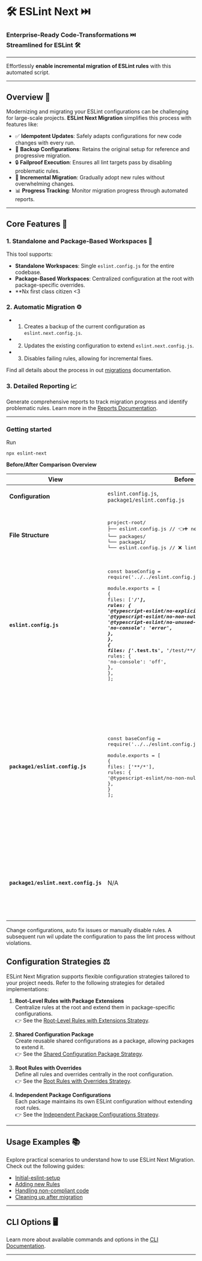 # 🛠️ ESLint Next ⏭️

### Enterprise-Ready Code-Transformations ⏭️ <br/> Streamlined for ESLint 🛠️

---

Effortlessly **enable incremental migration of ESLint rules** with this automated script.

---

## **Overview** 📝

Modernizing and migrating your ESLint configurations can be challenging for large-scale projects. **ESLint Next Migration** simplifies this process with features like:

- ✅ **Idempotent Updates**: Safely adapts configurations for new code changes with every run.
- 💾 **Backup Configurations**: Retains the original setup for reference and progressive migration.
- 🔒 **Failproof Execution**: Ensures all lint targets pass by disabling problematic rules.
- 🔄 **Incremental Migration**: Gradually adopt new rules without overwhelming changes.
- 📊 **Progress Tracking**: Monitor migration progress through automated reports.

---

## **Core Features** 🌟

### 1. **Standalone and Package-Based Workspaces** 📂

This tool supports:

- **Standalone Workspaces**: Single `eslint.config.js` for the entire codebase.
- **Package-Based Workspaces**: Centralized configuration at the root with package-specific overrides.
- \*\*Nx first class citizen <3

### 2. **Automatic Migration** ⚙️

- 1. Creates a backup of the current configuration as `eslint.next.config.js`.
- 2. Updates the existing configuration to extend `eslint.next.config.js`.
- 3. Disables failing rules, allowing for incremental fixes.

Find all details about the process in out [migrations](./docs/migrations.md) documentation.

### 3. **Detailed Reporting** 📈

Generate comprehensive reports to track migration progress and identify problematic rules. Learn more in the [Reports Documentation](docs/report.md).

---

### Getting started

Run

```shell
npx eslint-next
```

**Before/After Comparison Overview**

| **View**                             | **Before**                                                                                                                                                                                                                                                                                                                                                                                                                                                                              | **After**                                                                                                                                                                                                                                                                                                                                                                                                                                                                                                                                                                                                                                                                                                                                      |
| ------------------------------------ | --------------------------------------------------------------------------------------------------------------------------------------------------------------------------------------------------------------------------------------------------------------------------------------------------------------------------------------------------------------------------------------------------------------------------------------------------------------------------------------- | ---------------------------------------------------------------------------------------------------------------------------------------------------------------------------------------------------------------------------------------------------------------------------------------------------------------------------------------------------------------------------------------------------------------------------------------------------------------------------------------------------------------------------------------------------------------------------------------------------------------------------------------------------------------------------------------------------------------------------------------------- |
| **Configuration**                    | `eslint.config.js`, <br>`package1/eslint.config.js`                                                                                                                                                                                                                                                                                                                                                                                                                                     | `eslint.config.js`, <br>`package1/eslint.config.js`, <br>`package1/eslint.next.config.js`                                                                                                                                                                                                                                                                                                                                                                                                                                                                                                                                                                                                                                                      |
| **File Structure**                   | <pre lang="javascript">project-root/&#10;├── eslint.config.js // 👈➕ new lint rule added&#10;└── packages/&#10; └── package1/&#10; └── eslint.config.js // ❌ linting fails</pre>                                                                                                                                                                                                                                                                                                      | <pre lang="javascript">project-root/&#10;├── eslint.config.js // 👈➕ new lint rule added&#10;└── packages/&#10; └── package1/&#10; ├── eslint.config.js // ✅ lint passing (failing rules are disabled)&#10; └── eslint.next.config.js // 💾 failing configuration (migration target)</pre>                                                                                                                                                                                                                                                                                                                                                                                                                                                   |
| **`eslint.config.js`**               | <pre lang="javascript">const baseConfig = require('../../eslint.config.js');&#10;&#10;module.exports = [&#10; {&#10; files: ['**/*'],&#10; rules: {&#10; '@typescript-eslint/no-explicit-any': 'error',&#10; '@typescript-eslint/no-non-null-assertion': 'error',&#10; '@typescript-eslint/no-unused-vars': 'error',&#10; 'no-console': 'error',&#10; },&#10; },&#10; {&#10; files: ['*.test.ts', '**/test/**/*'],&#10; rules: {&#10; 'no-console': 'off',&#10; },&#10; },&#10;];</pre> | <pre lang="javascript">// file untouched</pre>                                                                                                                                                                                                                                                                                                                                                                                                                                                                                                                                                                                                                                                                                                 |
| **`package1/eslint.config.js`**      | <pre lang="javascript">const baseConfig = require('../../eslint.config.js');&#10;&#10;module.exports = [&#10; {&#10; files: ['**/*'],&#10; rules: {&#10; '@typescript-eslint/no-non-null-assertion': 'off',&#10; },&#10; }&#10;];</pre>                                                                                                                                                                                                                                                 | <pre lang="javascript">const nextEslintConfig = require('./eslint.next.config'); // 👈 Import the eslint next config&#10;&#10;module.exports = [&#10; ...nextEslintConfig, // 👈 Extend the next config&#10; {&#10; files: ['**/*'],&#10; rules: {&#10; // ⚠️ Warnings: 3&#10; '@typescript-eslint/no-explicit-any': 'off', // ⚠️ 18 warnings&#10; '@typescript-eslint/no-non-null-assertion': 'off', // ⚠️ 7 warnings&#10; '@typescript-eslint/no-unused-vars': 'off', // ⚠️ 2 warnings&#10; },&#10; },&#10; {&#10; files: ['*.test.ts', '**/test/**/*'],&#10; rules: {&#10; // ❌️ Errors: 3&#10; '@typescript-eslint/no-non-null-assertion': 'off', // ❌️ 3 errors&#10; 'no-console': 'off', // ⚠️ 2 warnings&#10; },&#10; },&#10;];</pre> |
| **`package1/eslint.next.config.js`** | N/A                                                                                                                                                                                                                                                                                                                                                                                                                                                                                     | <pre lang="javascript">const baseConfig = require('../../eslint.config.js');&#10;&#10;module.exports = [&#10; {&#10; files: ['**/*'],&#10; rules: {&#10; '@typescript-eslint/no-non-null-assertion': 'off',&#10; },&#10; }&#10;];</pre>                                                                                                                                                                                                                                                                                                                                                                                                                                                                                                        |

Change configurations, auto fix issues or manually disable rules. A subsequent run wil update the configuration to pass the lint process without violations.

## **Configuration Strategies** ⚖️

ESLint Next Migration supports flexible configuration strategies tailored to your project needs. Refer to the following strategies for detailed implementations:

1. **Root-Level Rules with Package Extensions**  
   Centralize rules at the root and extend them in package-specific configurations.  
   👉 See the [Root-Level Rules with Extensions Strategy](docs/eslint-strategies.md#1-root-level-general-rules-with-extensions-in-packages).

2. **Shared Configuration Package**  
   Create reusable shared configurations as a package, allowing packages to extend it.  
   👉 See the [Shared Configuration Package Strategy](docs/eslint-strategies.md#2-shared-configuration-package).

3. **Root Rules with Overrides**  
   Define all rules and overrides centrally in the root configuration.  
   👉 See the [Root Rules with Overrides Strategy](docs/eslint-strategies.md#3-root-rules-with-package-overrides).

4. **Independent Package Configurations**  
   Each package maintains its own ESLint configuration without extending root rules.  
   👉 See the [Independent Package Configurations Strategy](docs/eslint-strategies.md#4-independent-package-level-configurations).

---

## **Usage Examples** 📚

Explore practical scenarios to understand how to use ESLint Next Migration. Check out the following guides:

- [Initial-eslint-setup](./docs/usage-examples.md#1-initial-eslint-setup)
- [Adding new Rules](./docs/usage-examples.md#2-adding-new-rules)
- [Handling non-compliant code](./docs/usage-examples.md#3-handling-non-compliant-code)
- [Cleaning up after migration](./docs/usage-examples.md#4-cleaning-up-after-migration)

---

## **CLI Options** 🖥️

Learn more about available commands and options in the [CLI Documentation](docs/cli.md).

---
